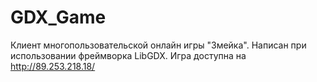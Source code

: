 # GDX_Game
Клиент многопользовательской онлайн игры "Змейка". Написан при использовании фреймворка LibGDX.
Игра доступна на http://89.253.218.18/

